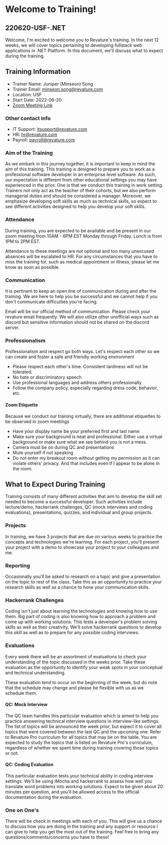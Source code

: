 # Welcome to Training!
## 220620-USF-.NET

Welcome, I'm excited to welcome you to Revature's training. In the next 12 weeks, we will cover topics pertaining to developing fullstack web applications in .NET Platform. In this document, we'll discuss what to expect during the training.

## Training Information
- Trainer Name: Juniper (Minseon) Song
- Trainer Email: minseon.song@revature.com
- Location: USF
- Start Date: 2022-06-20
- [Zoom Meeting Link](https://revature.zoom.us/j/89672971541?pwd=S2tORnNIdjRXU2pvVWRMU2k3WGwyZz09)

### Other contact info
- IT Support: itsupport@revature.com
- HR: hr@revature.com
- Payroll: payroll@revature.com

### Aim of the Training
As we embark in this journey together, it is important to keep in mind the aim of this training. This training is designed to prepare you to work as a professional software developer in an enterprise level software. As such, our expectation is different from other educational settings you may have experienced in the prior. One is that we conduct this training in work setting.  Trainers not only act as the teacher of their cohorts, but we also perform managerial duties and should be considered a manager. Moreover, we emphasize developing soft skills as much as technical skills, so expect to see different activities designed to help you develop your soft skills.

### Attendance
During training, you are expected to be available and be present in our zoom meeting from 10AM - 6PM EST Monday through Friday. Lunch is from 1PM to 2PM EST.

Attendance to these meetings are not optional and too many unexcused absences will be escalated to HR. For any circumstances that you have to miss the training for, such as medical appointment or illness, please let me know as soon as possible.

### Communication
It is pertinent to keep an open line of communication during and after the training. We are here to help you be successful and we cannot help if you don't communicate difficulties you're facing. 

Email will be our official method of communication. Please check your revature email frequently. We will also utilize other unofficial ways such as discord but sensitive information should not be shared on the discord server.

### Professionalism
Professionalism and respect go both ways. Let's respect each other so we can create and foster a safe and friendly working environment
- Please respect each other's time. Consistent tardiness will not be tolerated.
- No hate or discriminatory speech
- Use professional languages and address others professionally
- Follow the company policy, especially regarding dress code, behavior, etc.

#### Zoom Etiquette
Because we conduct our training virtually, there are additional etiquettes to be observed in zoom meetings
- Have your display name be your preferred first and last name
- Make sure your background is neat and professional. Either use a virtual background or make sure what we see behind you is not a mess.
- Camera must be on during QC and presentations
- Mute yourself if not speaking
- Do not enter my breakout room without getting my permission as it can violate others' privacy. And that includes even if I appear to be alone in the room. 

## What to Expect During Training 
Training consists of many different activities that aim to develop the skill set needed to become a successful developer. Such activities include lecture/demo, hackerrank challenges, QC (mock interviews and coding evaluations), presentations, quizzes, and individual and group projects.

### Projects
In training, we have 3 projects that are due on various weeks to practice the concepts and technologies we're learning. For each project, you'll present your project with a demo to showcase your project to your colleagues and me.

### Reporting
Occasionally you'll be asked to research on a topic and give a presentation on the topic to rest of the class. Take this as an opportunity to practice your research skills as well as a chance to hone your communication skills.

### Hackerrank Challenges
Coding isn't just about learning the technologies and knowing how to use them. Big part of coding is also knowing how to approach a problem and come up with working solutions. This tests a developer's problem solving skills as well as their creativity. We'll solve hackerrank questions to develop this skill as well as to prepare for any possible coding interviews.

### Evaluations
Every week there will be an assortment of evaluations to check your understanding of the topic discussed in the weeks prior. Take these evaluation as the opportunity to identify your weak spots in your conceptual and technical understanding.

These evaluation tend to occur on the beginning of the week, but do note that the schedule may change and please be flexible with us as we schedule them.

#### QC: Mock Interview
The QC team handles this particular evaluation which is aimed to help you practice answering technical interview questions in interview-like settings. The list of topics will be announced the week prior, but expect it to cover all topics that were covered between the last QC and the upcoming one. Refer to Revature Pro curriculum for all topics that may be on the table. You are expected to study the topics that is listed on Revature Pro's curriculum, regardless of whether we spent time during training covering those topics or not.

#### QC: Coding Evaluation
This particular evaluation tests your technical ability in coding interview settings. We'll be using iMocha and hackerrank to assess how well you translate word problems into working solutions. Expect to be given about 20 minutes per question, and you'll be allowed access to the official documentation during the evaluation.

### One on One's
There will be check in meetings with each of you. This will give us a chance to discuss how you are doing in the training and any support or resource I can give to help you get the most out of the training. Feel free to bring any questions/comments/concerns you have to these!
